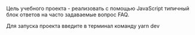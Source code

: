 Цель учебного проекта - реализовать с помощью JavaScript типичный блок ответов на часто задаваемые вопрос FAQ.

Для запуска проекта введите в терминал команду yarn dev
